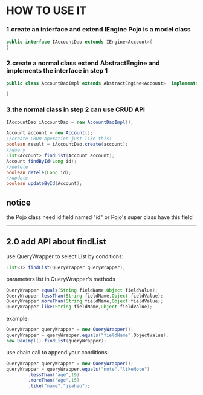 # HOW TO USE IT
### 1.create an interface and extend IEngine<Pojo> Pojo is a model class
``` java
public interface IAccountDao extends IEngine<Account>{
}
```
### 2.create a normal class extend AbstractEngine<Pojo> and implements the interface in step 1
```java
public class AccountDaoImpl extends AbstractEngine<Account>  implements IAccountDao<Account>{

}
```
### 3.the normal class in step 2 can use CRUD API 
```java
IAccountDao iAccountDao = new AccountDaoImpl();

Account account = new Account();
//create CRUD operation just like this:
boolean result = iAccountDao.create(account);
//query
List<Account> findList(Account account);
Account findById(Long id);
//delete
boolean detele(Long id);
//update
boolean updateById(Account);
```

## notice
the Pojo class need id field named "id" or Pojo's super class have this field

---
## 2.0 add API about findList 
use QueryWrapper to select List by conditions:   
```java
List<T> findList(QueryWrapper queryWrapper);
```
parameters list in QueryWrapper's methods
```java
QueryWrapper equals(String fieldName,Object fieldValue);
QueryWrapper lessThan(String fieldName,Object fieldValue);
QueryWrapper moreThan(String fieldName,Object fieldValue);
QueryWrapper like(String fieldName,Object fieldValue);
```
example:
```java
QueryWrapper queryWrapper = new QueryWrapper();
queryWrapper = queryWrapper.equals("fieldName",ObjectValue);
new DaoImpl().findList(queryWrapper);
```
use chain call to append your conditions:
```java
QueryWrapper queryWrapper = new QueryWrapper();
queryWrapper = queryWrapper.equals("note","likeNote")
        .lessThan("age",19)
        .moreThan("age",15)
        .like("name","jiahao");
```